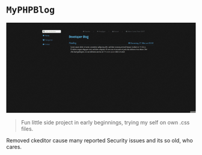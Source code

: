 # `MyPHPBlog`

![Animation](raw_html/preview.gif)
> Fun little side project in early beginnings, trying my self on own .css files.

Removed ckeditor cause many reported Security issues and its so old, who cares.